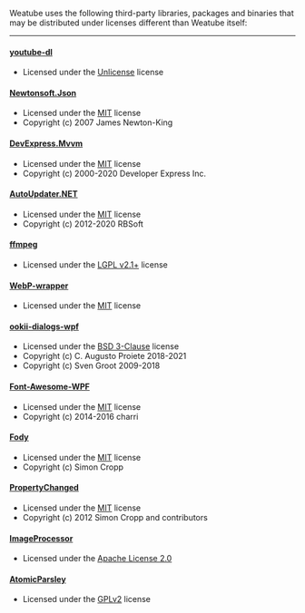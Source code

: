 Weatube uses the following third-party libraries, packages and binaries that may be distributed under licenses different than Weatube itself:

________

#### [youtube-dl](https://github.com/ytdl-org/youtube-dl)

- Licensed under the [Unlicense](https://github.com/ytdl-org/youtube-dl/blob/master/LICENSE) license

#### [Newtonsoft.Json](https://github.com/JamesNK/Newtonsoft.Json/)

- Licensed under the [MIT](https://github.com/JamesNK/Newtonsoft.Json/blob/master/LICENSE.md) license
- Copyright (c) 2007 James Newton-King

#### [DevExpress.Mvvm](https://github.com/DevExpress/DevExpress.Mvvm.Free)

- Licensed under the [MIT](https://github.com/DevExpress/DevExpress.Mvvm.Free/blob/main/LICENSE) license
- Copyright (c) 2000-2020 Developer Express Inc.

#### [AutoUpdater.NET](https://github.com/ravibpatel/AutoUpdater.NET)

- Licensed under the [MIT](https://github.com/ravibpatel/AutoUpdater.NET/blob/master/LICENSE) license
- Copyright (c) 2012-2020 RBSoft

#### [ffmpeg](https://github.com/FFmpeg/FFmpeg)

- Licensed under the [LGPL v2.1+](https://github.com/FFmpeg/FFmpeg/blob/master/LICENSE.md) license

#### [WebP-wrapper](https://github.com/JosePineiro/WebP-wrapper)

- Licensed under the [MIT](https://github.com/JosePineiro/WebP-wrapper/blob/master/LICENSE) license

#### [ookii-dialogs-wpf](https://github.com/ookii-dialogs/ookii-dialogs-wpf)

- Licensed under the [BSD 3-Clause](https://github.com/ookii-dialogs/ookii-dialogs-wpf/blob/master/LICENSE) license
- Copyright (c) C. Augusto Proiete 2018-2021
- Copyright (c) Sven Groot 2009-2018

#### [Font-Awesome-WPF](https://github.com/charri/Font-Awesome-WPF/)

- Licensed under the [MIT](https://github.com/charri/Font-Awesome-WPF/blob/master/LICENSE) license
- Copyright (c) 2014-2016 charri

#### [Fody](https://github.com/Fody/Fody)

- Licensed under the [MIT](https://github.com/Fody/Fody/blob/master/License.txt) license
- Copyright (c) Simon Cropp

#### [PropertyChanged](https://github.com/Fody/PropertyChanged)

- Licensed under the [MIT](https://github.com/Fody/PropertyChanged/blob/master/license.txt) license
- Copyright (c) 2012 Simon Cropp and contributors

#### [ImageProcessor](https://github.com/JimBobSquarePants/ImageProcessor)

- Licensed under the [Apache License 2.0](https://github.com/JimBobSquarePants/ImageProcessor/blob/release/3.0.0/LICENSE)

#### [AtomicParsley](https://github.com/wez/atomicparsley)

- Licensed under the [GPLv2](https://github.com/wez/atomicparsley/blob/master/COPYING) license

